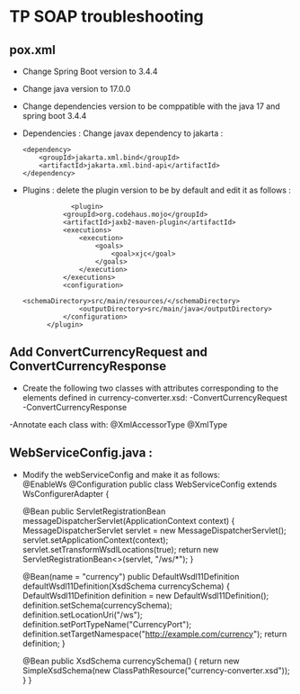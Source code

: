 # TP SOAP troubleshooting
## pox.xml 
- Change Spring Boot version to 3.4.4
- Change java version to 17.0.0
- Change dependencies version to be comppatible with the java 17 and spring boot 3.4.4 
- Dependencies : Change javax dependency to jakarta :

      <dependency>
          <groupId>jakarta.xml.bind</groupId>
          <artifactId>jakarta.xml.bind-api</artifactId>
      </dependency>

- Plugins : delete the plugin version to be by default and edit it as follows :
            
                  <plugin>
                <groupId>org.codehaus.mojo</groupId>
                <artifactId>jaxb2-maven-plugin</artifactId>
                <executions>
                    <execution>
                        <goals>
                            <goal>xjc</goal>
                        </goals>
                    </execution>
                </executions>
                <configuration>
                    <schemaDirectory>src/main/resources/</schemaDirectory>
                    <outputDirectory>src/main/java</outputDirectory>
                </configuration>
            </plugin>

## Add ConvertCurrencyRequest and ConvertCurrencyResponse 
  -  Create the following two classes with attributes corresponding to the elements defined in currency-converter.xsd:
     -ConvertCurrencyRequest
     -ConvertCurrencyResponse

-Annotate each class with:
    @XmlAccessorType
    @XmlType
## WebServiceConfig.java :
- Modify the webServiceConfig and make it as follows:        
@EnableWs
@Configuration
public class WebServiceConfig extends WsConfigurerAdapter {

    @Bean
    public ServletRegistrationBean<MessageDispatcherServlet> messageDispatcherServlet(ApplicationContext context) {
        MessageDispatcherServlet servlet = new MessageDispatcherServlet();
        servlet.setApplicationContext(context);
        servlet.setTransformWsdlLocations(true);
        return new ServletRegistrationBean<>(servlet, "/ws/*");
    }

    @Bean(name = "currency")
    public DefaultWsdl11Definition defaultWsdl11Definition(XsdSchema currencySchema) {
        DefaultWsdl11Definition definition = new DefaultWsdl11Definition();
        definition.setSchema(currencySchema);
        definition.setLocationUri("/ws");
        definition.setPortTypeName("CurrencyPort");
        definition.setTargetNamespace("http://example.com/currency");
        return definition;
    }

    @Bean
    public XsdSchema currencySchema() {
        return new SimpleXsdSchema(new ClassPathResource("currency-converter.xsd"));
    }
}
 
